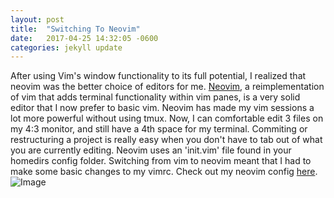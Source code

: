 ```yaml
---
layout: post
title:  "Switching To Neovim"
date:   2017-04-25 14:32:05 -0600
categories: jekyll update
---
```


After using Vim's window functionality to its full potential, I realized that neovim was the better choice of editors for me.
[Neovim](https://neovim.io/), a reimplementation of vim that adds terminal functionality within vim panes, is a very solid editor
that I now prefer to basic vim.  Neovim has made my vim sessions a lot more powerful without using tmux.  Now, I can comfortable edit 3 files 
on my 4:3 monitor, and still have a 4th space for my terminal.  Commiting or restructuring a project is really easy when you don't have to 
tab out of what you are currently editing.  Neovim uses an 'init.vim' file found in your homedirs config folder.  Switching from vim to neovim
meant that I had to make some basic changes to my vimrc.  Check out my neovim config [here](https://github.com/sgreene570/dotfiles/nvim/init.vim).  
![Image](http://i.imgur.com/X5Ttw5X.png)


